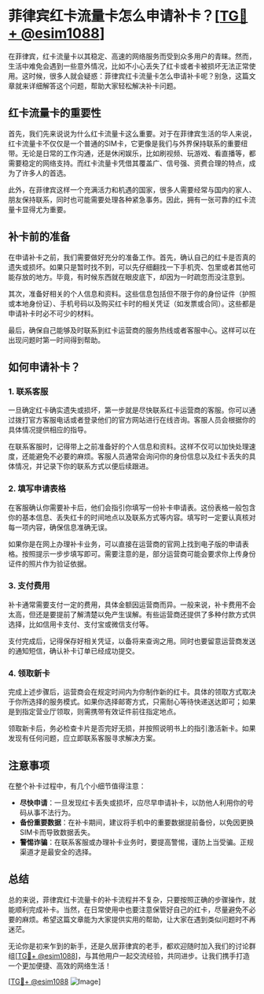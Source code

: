 # 菲律宾红卡流量卡怎么申请补卡？[[TG💪+ @esim1088](https://t.me/s/esim1088)]

在菲律宾，红卡流量卡以其稳定、高速的网络服务而受到众多用户的青睐。然而，生活中难免会遇到一些意外情况，比如不小心丢失了红卡或者卡被损坏无法正常使用。这时候，很多人就会疑惑：菲律宾红卡流量卡怎么申请补卡呢？别急，这篇文章就来详细解答这个问题，帮助大家轻松解决补卡问题。

## 红卡流量卡的重要性

首先，我们先来说说为什么红卡流量卡这么重要。对于在菲律宾生活的华人来说，红卡流量卡不仅仅是一个普通的SIM卡，它更像是我们与外界保持联系的重要纽带。无论是日常的工作沟通，还是休闲娱乐，比如刷视频、玩游戏、看直播等，都需要稳定的网络支持。而红卡流量卡凭借其覆盖广、信号强、资费合理的特点，成为了许多人的首选。

此外，在菲律宾这样一个充满活力和机遇的国家，很多人需要经常与国内的家人、朋友保持联系，同时也可能需要处理各种紧急事务。因此，拥有一张可靠的红卡流量卡显得尤为重要。

## 补卡前的准备

在申请补卡之前，我们需要做好充分的准备工作。首先，确认自己的红卡是否真的遗失或损坏。如果只是暂时找不到，可以先仔细翻找一下手机壳、包里或者其他可能存放的地方。毕竟，有时候东西就在眼皮底下，却因为一时疏忽而没注意到。

其次，准备好相关的个人信息和资料。这些信息包括但不限于你的身份证件（护照或本地身份证）、手机号码以及购买红卡时的相关凭证（如发票或合同）。这些都是申请补卡时必不可少的材料。

最后，确保自己能够及时联系到红卡运营商的服务热线或者客服中心。这样可以在出现问题时第一时间得到帮助。

## 如何申请补卡？

### 1. 联系客服

一旦确定红卡确实遗失或损坏，第一步就是尽快联系红卡运营商的客服。你可以通过拨打官方客服电话或者登录他们的官方网站进行在线咨询。客服人员会根据你的具体情况提供相应的指导。

在联系客服时，记得带上之前准备好的个人信息和资料。这样不仅可以加快处理速度，还能避免不必要的麻烦。客服人员通常会询问你的身份信息以及红卡丢失的具体情况，并记录下你的联系方式以便后续跟进。

### 2. 填写申请表格

在客服确认你需要补卡后，他们会指引你填写一份补卡申请表。这份表格一般包含你的基本信息、丢失红卡的时间地点以及联系方式等内容。填写时一定要认真核对每一项内容，确保信息准确无误。

如果你是在网上办理补卡业务，可以直接在运营商的官网上找到电子版的申请表格。按照提示一步步填写即可。需要注意的是，部分运营商可能会要求你上传身份证件的照片作为验证依据。

### 3. 支付费用

补卡通常需要支付一定的费用，具体金额因运营商而异。一般来说，补卡费用不会太高，但还是要提前了解清楚以免产生误解。有些运营商还提供了多种付款方式供选择，比如信用卡支付、支付宝或微信支付等。

支付完成后，记得保存好相关凭证，以备将来查询之用。同时也要留意运营商发送的通知短信，确认补卡订单已经成功提交。

### 4. 领取新卡

完成上述步骤后，运营商会在规定时间内为你制作新的红卡。具体的领取方式取决于你所选择的服务模式。如果你选择邮寄方式，只需耐心等待快递送达即可；如果是到指定营业厅领取，则需携带有效证件前往指定地点。

领取新卡后，务必检查卡片是否完好无损，并按照说明书上的指引激活新卡。如果发现有任何问题，应立即联系客服寻求解决方案。

## 注意事项

在整个补卡过程中，有几个小细节值得注意：

- **尽快申请**：一旦发现红卡丢失或损坏，应尽早申请补卡，以防他人利用你的号码从事不法行为。
- **备份重要数据**：在补卡期间，建议将手机中的重要数据提前备份，以免因更换SIM卡而导致数据丢失。
- **警惕诈骗**：在联系客服或办理补卡业务时，要提高警惕，谨防上当受骗。正规渠道才是最安全的选择。

## 总结

总的来说，菲律宾红卡流量卡的补卡流程并不复杂，只要按照正确的步骤操作，就能顺利完成补卡。当然，在日常使用中也要注意保管好自己的红卡，尽量避免不必要的麻烦。希望这篇文章能为大家提供实用的帮助，让大家在遇到类似问题时不再迷茫。

无论你是初来乍到的新手，还是久居菲律宾的老手，都欢迎随时加入我们的讨论群组[[TG💪+ @esim1088](https://t.me/s/esim1088)]，与其他用户一起交流经验，共同进步。让我们携手打造一个更加便捷、高效的网络生活！

[[TG💪+ @esim1088](https://t.me/s/esim1088) ![Image](https://i.postimg.cc/4NQfJmqS/Snipaste-2025-05-13-00-14-12.png)]